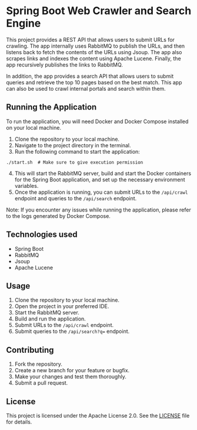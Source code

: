 # Spring Boot Web Crawler and Search Engine

This project provides a REST API that allows users to submit URLs for crawling. The app internally uses RabbitMQ to publish the URLs, and then listens back to fetch the contents of the URLs using Jsoup. The app also scrapes links and indexes the content using Apache Lucene. Finally, the app recursively publishes the links to RabbitMQ.

In addition, the app provides a search API that allows users to submit queries and retrieve the top 10 pages based on the best match. This app can also be used to crawl internal portals and search within them.

## Running the Application
To run the application, you will need Docker and Docker Compose installed on your local machine.

1. Clone the repository to your local machine.
2. Navigate to the project directory in the terminal.
3. Run the following command to start the application:
```shell
./start.sh  # Make sure to give execution permission
```
4. This will start the RabbitMQ server, build and start the Docker containers for the Spring Boot application, and set up the necessary environment variables.
5. Once the application is running, you can submit URLs to the `/api/crawl` endpoint and queries to the `/api/search` endpoint.

Note: If you encounter any issues while running the application, please refer to the logs generated by Docker Compose.

## Technologies used
- Spring Boot
- RabbitMQ
- Jsoup
- Apache Lucene

## Usage
1. Clone the repository to your local machine.
2. Open the project in your preferred IDE.
3. Start the RabbitMQ server.
4. Build and run the application.
5. Submit URLs to the `/api/crawl` endpoint.
6. Submit queries to the `/api/search?q=` endpoint.

## Contributing
1. Fork the repository.
2. Create a new branch for your feature or bugfix.
3. Make your changes and test them thoroughly.
4. Submit a pull request.

## License
This project is licensed under the Apache License 2.0. See the [LICENSE](LICENSE) file for details.
